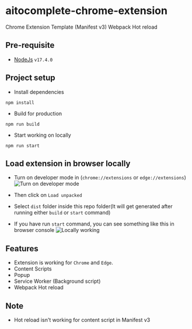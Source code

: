 # aitocomplete-chrome-extension
Chrome Extension Template (Manifest v3) Webpack Hot reload

## Pre-requisite
- [NodeJs](https://nodejs.org/) `v17.4.0`

## Project setup
- Install dependencies
```
npm install
```
- Build for production
```
npm run build
```
- Start working on locally
```
npm run start
```

## Load extension in browser locally
- Turn on developer mode in (`chrome://extensions` or `edge://extensions`)
![Turn on developer mode](images/devmode.png)

- Then click on `Load unpacked`
- Select `dist` folder inside this repo folder(It will get generated after running either `build` or `start` command)

- If you have run `start` command, you can see something like this in browser console
![Locally working](images/loaded.png)

## Features
- Extension is working for `Chrome` and `Edge`.
- Content Scripts
- Popup
- Service Worker (Background script)
- Webpack Hot reload

## Note
- Hot reload isn't working for content script in Manifest v3